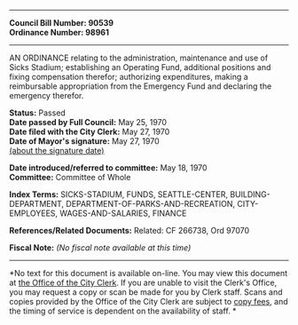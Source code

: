 * * * * *  
  
**Council Bill Number: [](#h0)[](#h2)90539**   
**Ordinance Number: 98961**  
  
* * * * *  
  
AN ORDINANCE relating to the administration, maintenance and use of Sicks Stadium; establishing an Operating Fund, additional positions and fixing compensation therefor; authorizing expenditures, making a reimbursable appropriation from the Emergency Fund and declaring the emergency therefor.  
  
**Status:** Passed   
**Date passed by Full Council:** May 25, 1970   
**Date filed with the City Clerk:** May 27, 1970   
**Date of Mayor's signature:** May 27, 1970   
[(about the signature date)](/~public/approvaldate.htm)   
  
  
**Date introduced/referred to committee:** May 18, 1970   
**Committee:** Committee of Whole   
  
**Index Terms:** SICKS-STADIUM, FUNDS, SEATTLE-CENTER, BUILDING-DEPARTMENT, DEPARTMENT-OF-PARKS-AND-RECREATION, CITY-EMPLOYEES, WAGES-AND-SALARIES, FINANCE  
  
**References/Related Documents:** Related: CF 266738, Ord 97070  
  
**Fiscal Note:** *(No fiscal note available at this time)*  
  
* * * * *  
  
*No text for this document is available on-line. You may view this document at [the Office of the City Clerk](http://www.seattle.gov/leg/clerk/contactUs.htm). If you are unable to visit the Clerk's Office, you may request a copy or scan be made for you by Clerk staff. Scans and copies provided by the Office of the City Clerk are subject to [copy fees](http://clerk.seattle.gov/~public/clerkfees.htm), and the timing of service is dependent on the availability of staff. *  
  
  

